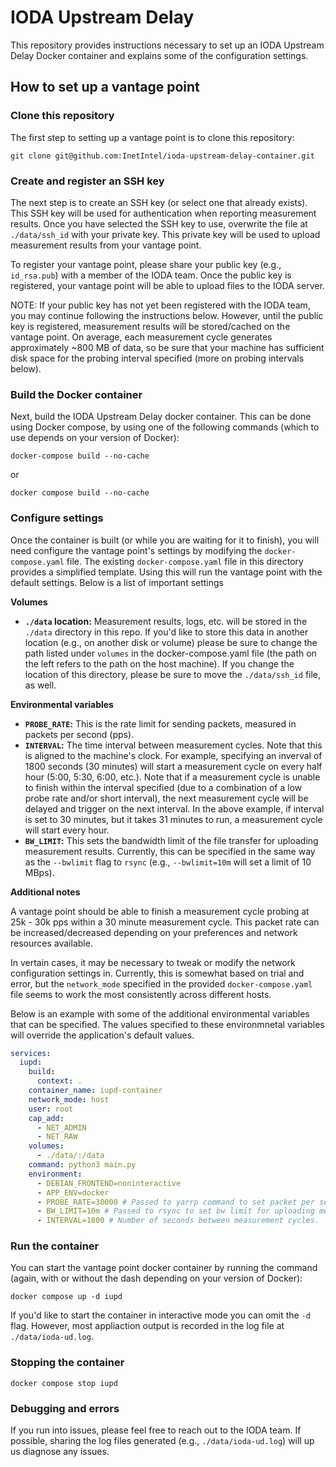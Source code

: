 # IODA Upstream Delay

This repository provides instructions necessary to set up an IODA Upstream Delay Docker container and explains some of the configuration settings.

## How to set up a vantage point

### Clone this repository

The first step to setting up a vantage point is to clone this repository:

```git clone git@github.com:InetIntel/ioda-upstream-delay-container.git```

### Create and register an SSH key

The next step is to create an SSH key (or select one that already exists). This SSH key will be used for authentication when reporting measurement results. Once you have selected the SSH key to use, overwrite the file at `./data/ssh_id` with your private key. This private key will be used to upload measurement results from your vantage point.

To register your vantage point, please share your public key (e.g., `id_rsa.pub`) with a member of the IODA team. Once the public key is registered, your vantage point will be able to upload files to the IODA server. 

NOTE: If your public key has not yet been registered with the IODA team, you may continue following the instructions below. However, until the public key is registered, measurement results will be stored/cached on the vantage point. On average, each measurement cycle generates approximately ~800 MB of data, so be sure that your machine has sufficient disk space for the probing interval specified (more on probing intervals below).

### Build the Docker container

Next, build the IODA Upstream Delay docker container. This can be done using Docker compose, by using one of the following commands (which to use depends on your version of Docker): 

```docker-compose build --no-cache```

or

```docker compose build --no-cache```

### Configure settings

Once the container is built (or while you are waiting for it to finish), you will need configure the vantage point's settings by modifying the `docker-compose.yaml` file. The existing `docker-compose.yaml` file in this directory provides a simplified template. Using this will run the vantage point with the default settings. Below is a list of important settings


**Volumes**

- **`./data` location:** Measurement results, logs, etc. will be stored in the `./data` directory in this repo. If you'd like to store this data in another location (e.g., on another disk or volume) please be sure to change the path listed under `volumes` in the docker-compose.yaml file (the path on the left refers to the path on the host machine). If you change the location of this directory, please be sure to move the `./data/ssh_id` file, as well. 

**Environmental variables**

- **`PROBE_RATE`:** This is the rate limit for sending packets, measured in packets per second (pps). 
- **`INTERVAL`:** The time interval between measurement cycles. Note that this is aligned to the machine's clock. For example, specifying an inverval of 1800 seconds (30 minutes) will start a measurement cycle on every half hour (5:00, 5:30, 6:00, etc.). Note that if a measurement cycle is unable to finish within the interval specified (due to a combination of a low probe rate and/or short interval), the next measurement cycle will be delayed and trigger on the next interval. In the above example, if interval is set to 30 minutes, but it takes 31 minutes to run, a measurement cycle will start every hour.
- **`BW_LIMIT`:** This sets the bandwidth limit of the file transfer for uploading measurement results. Currently, this can be specified in the same way as the `--bwlimit` flag to `rsync` (e.g., `--bwlimit=10m` will set a limit of 10 MBps). 

**Additional notes**

A vantage point should be able to finish a measurement cycle probing at 25k - 30k pps within a 30 minute measurement cycle. This packet rate can be increased/decreased depending on your preferences and network resources available.

In vertain cases, it may be necessary to tweak or modify the network configuration settings in. Currently, this is somewhat based on trial and error, but the `network_mode` specified in the provided `docker-compose.yaml` file seems to work the most consistently across different hosts. 

Below is an example with some of the additional environmental variables that can be specified. The values specified to these environmnetal variables will override the application's default values. 

```yaml
services:
  iupd:
    build:
      context: .
    container_name: iupd-container
    network_mode: host
    user: root
    cap_add:
      - NET_ADMIN
      - NET_RAW
    volumes:
      - ./data/:/data
    command: python3 main.py
    environment:
      - DEBIAN_FRONTEND=noninteractive
      - APP_ENV=docker
      - PROBE_RATE=30000 # Passed to yarrp command to set packet per second limit for probing
      - BW_LIMIT=10m # Passed to rsync to set bw limit for uploading measurement results
      - INTERVAL=1800 # Number of seconds between measurement cycles.
```

### Run the container

You can start the vantage point docker container by running the command (again, with or without the dash depending on your version of Docker):

```docker compose up -d iupd```

If you'd like to start the container in interactive mode you can omit the `-d` flag. However, most appliaction output is recorded in the log file at `./data/ioda-ud.log`. 

### Stopping the container

```docker compose stop iupd```

### Debugging and errors

If you run into issues, please feel free to reach out to the IODA team. If possible, sharing the log files generated (e.g., `./data/ioda-ud.log`) will up us diagnose any issues.

